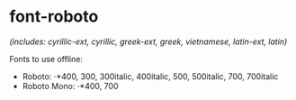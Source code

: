 # font-roboto

_(includes: cyrillic-ext, cyrillic, greek-ext, greek, vietnamese, latin-ext, latin)_

Fonts to use offline:
* Roboto:
⋅*400, 300, 300italic, 400italic, 500, 500italic, 700, 700italic
* Roboto Mono:
⋅*400, 700
